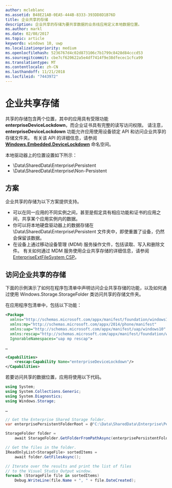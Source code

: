 ```yaml
---
author: mcleblanc
ms.assetid: B48E21AB-0EA5-444B-8333-393DD8D1B76D
title: 企业共享的存储
description: 企业共享的存储为要共享数据的业务线应用定义本地数据位置。
ms.author: markl
ms.date: 02/08/2017
ms.topic: article
keywords: windows 10, uwp
ms.localizationpriority: medium
ms.openlocfilehash: 5236767d4c02d873106c7b1799c8428d84cccd53
ms.sourcegitcommit: cbe7cf620622a5e4df7414f9e38dfecec1cfca99
ms.translationtype: MT
ms.contentlocale: zh-CN
ms.lasthandoff: 11/21/2018
ms.locfileid: "7443972"
---
```

# <a name="enterprise-shared-storage"></a>企业共享存储

共享的存储包含两个位置，其中的应用具有受限功能 **enterpriseDeviceLockdown**，而企业证书具有完整的读写访问权限。 请注意，**enterpriseDeviceLockdown** 功能允许应用使用设备锁定 API 和访问企业共享的存储文件夹。 有关该 API 的详细信息，请参阅 [**Windows.Embedded.DeviceLockdown**](http://go.microsoft.com/fwlink/?LinkId=699331) 命名空间。  

本地驱动器上的位置设置如下所示：
- \Data\SharedData\Enterprise\Persistent
- \Data\SharedData\Enterprise\Non-Persistent

## <a name="scenarios"></a>方案

企业共享的存储为以下方案提供支持。

- 可以在同一应用的不同实例之间，甚至是假定具有相应功能和证书的应用之间，共享某个应用实例内的数据。
- 你可以将本地硬盘驱动器上的数据存储在 \Data\SharedData\Enterprise\Persistent 文件夹中，即使重置了设备，仍然会保留该数据。
- 在设备上通过移动设备管理 (MDM) 服务操作文件，包括读取、写入和删除文件。 有关如何通过 MDM 服务使用企业共享存储的详细信息，请参阅 [EnterpriseExtFileSystem CSP](http://go.microsoft.com/fwlink/?LinkId=699333)。

## <a name="access-enterprise-shared-storage"></a>访问企业共享的存储

下面的示例演示了如何在程序包清单中声明访问企业共享存储的功能，以及如何通过使用 Windows.Storage.StorageFolder 类访问共享的存储文件夹。

在应用程序包清单中，包括以下功能：

```xml
<Package
  xmlns="http://schemas.microsoft.com/appx/manifest/foundation/windows10"
  xmlns:mp="http://schemas.microsoft.com/appx/2014/phone/manifest"
  xmlns:uap="http://schemas.microsoft.com/appx/manifest/uap/windows10"
  xmlns:rescap="http://schemas.microsoft.com/appx/manifest/foundation/windows10/restrictedcapabilities"
  IgnorableNamespaces="uap mp rescap">

…

<Capabilities>
    <rescap:Capability Name="enterpriseDeviceLockdown"/>
</Capabilities>
```

若要访问共享的数据位置，应用将使用以下代码。

```csharp
using System;
using System.Collections.Generic;
using System.Diagnostics;
using Windows.Storage;

…

// Get the Enterprise Shared Storage folder.
var enterprisePersistentFolderRoot = @"C:\Data\SharedData\Enterprise\Persistent";

StorageFolder folder =
    await StorageFolder.GetFolderFromPathAsync(enterprisePersistentFolderRoot);

// Get the files in the folder.
IReadOnlyList<StorageFile> sortedItems =
    await folder.GetFilesAsync();

// Iterate over the results and print the list of files
// to the Visual Studio Output window.
foreach (StorageFile file in sortedItems)
    Debug.WriteLine(file.Name + ", " + file.DateCreated);
```


